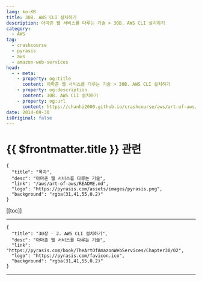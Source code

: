 ```yaml
---
lang: ko-KR
title: 30B. AWS CLI 설치하기
description: 아마존 웹 서비스를 다루는 기술 > 30B. AWS CLI 설치하기
category:
  - AWS
tag: 
  - crashcourse
  - pyrasis
  - aws 
  - amazon-web-services
head:
  - - meta:
    - property: og:title
      content: 아마존 웹 서비스를 다루는 기술 > 30B. AWS CLI 설치하기
    - property: og:description
      content: 30B. AWS CLI 설치하기
    - property: og:url
      content: https://chanhi2000.github.io/crashcourse/aws/art-of-aws/30B.html
date: 2014-09-30
isOriginal: false
---
```


# {{ $frontmatter.title }} 관련

```component VPCard
{
  "title": "목차",
  "desc": "아마존 웹 서비스를 다루는 기술",
  "link": "/aws/art-of-aws/README.md",
  "logo": "https://pyrasis.com/assets/images/pyrasis.png",
  "background": "rgba(31,41,55,0.2)"
}
```

[[toc]]

---

```component VPCard
{
  "title": "30장 - 2. AWS CLI 설치하기",
  "desc": "아마존 웹 서비스를 다루는 기술",
  "link": "https://pyrasis.com/book/TheArtOfAmazonWebServices/Chapter30/02",
  "logo": "https://pyrasis.com/favicon.ico",
  "background": "rgba(31,41,55,0.2)"
}
```

<!-- TODO: 작성 -->

---

<TagLinks />